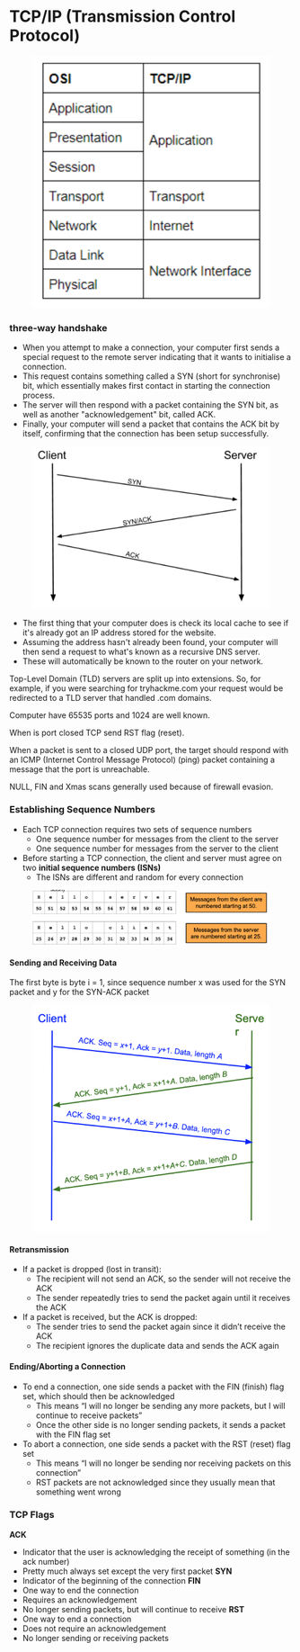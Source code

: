 # TCP/IP (Transmission Control Protocol)

<figure><img src="../.gitbook/assets/image (4).png" alt=""><figcaption></figcaption></figure>

### three-way handshake

* When you attempt to make a connection, your computer first sends a special request to the remote server indicating that it wants to initialise a connection.
* This request contains something called a SYN (short for synchronise) bit, which essentially makes first contact in starting the connection process.
* The server will then respond with a packet containing the SYN bit, as well as another "acknowledgement" bit, called ACK.
* Finally, your computer will send a packet that contains the ACK bit by itself, confirming that the connection has been setup successfully.

<figure><img src="../.gitbook/assets/image (3) (1).png" alt=""><figcaption></figcaption></figure>

* The first thing that your computer does is check its local cache to see if it's already got an IP address stored for the website.
* Assuming the address hasn't already been found, your computer will then send a request to what's known as a recursive DNS server.
* These will automatically be known to the router on your network.

Top-Level Domain (TLD) servers are split up into extensions. So, for example, if you were searching for tryhackme.com your request would be redirected to a TLD server that handled .com domains.

Computer have 65535 ports and 1024 are well known.

When is port closed TCP send RST flag (reset).

When a packet is sent to a closed UDP port, the target should respond with an ICMP (Internet Control Message Protocol) (ping) packet containing a message that the port is unreachable.

NULL, FIN and Xmas scans generally used because of firewall evasion.

### Establishing Sequence Numbers

* Each TCP connection requires two sets of sequence numbers
  * One sequence number for messages from the client to the server
  * One sequence number for messages from the server to the client
* Before starting a TCP connection, the client and server must agree on two **initial sequence numbers (ISNs)**
  * The ISNs are different and random for every connection

<figure><img src="../.gitbook/assets/image (1) (1) (1) (1) (1) (1).png" alt=""><figcaption></figcaption></figure>

#### Sending and Receiving Data

The first byte is byte i = 1, since sequence number x was used for the SYN packet and y for the SYN-ACK packet

<figure><img src="../.gitbook/assets/image (5).png" alt=""><figcaption></figcaption></figure>

#### Retransmission

* If a packet is dropped (lost in transit):
  * The recipient will not send an ACK, so the sender will not receive the ACK
  * The sender repeatedly tries to send the packet again until it receives the ACK
* If a packet is received, but the ACK is dropped:
  * The sender tries to send the packet again since it didn’t receive the ACK
  * The recipient ignores the duplicate data and sends the ACK again

#### Ending/Aborting a Connection

* To end a connection, one side sends a packet with the FIN (finish) flag set, which should then be acknowledged
  * This means “I will no longer be sending any more packets, but I will continue to receive packets”
  * Once the other side is no longer sending packets, it sends a packet with the FIN flag set
* To abort a connection, one side sends a packet with the RST (reset) flag set
  * This means “I will no longer be sending nor receiving packets on this connection”
  * RST packets are not acknowledged since they usually mean that something went wrong

### TCP Flags

**ACK**

* Indicator that the user is acknowledging the receipt of something (in the ack number)
* Pretty much always set except the very first packet **SYN**
* Indicator of the beginning of the connection **FIN**
* One way to end the connection
* Requires an acknowledgement
* No longer sending packets, but will continue to receive **RST**
* One way to end a connection
* Does not require an acknowledgement
* No longer sending or receiving packets
